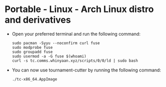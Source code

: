 # Portable - Linux - Arch Linux distro and derivatives

- Open your preferred terminal and run the following command:

    ```shell
    sudo pacman -Syyu --noconfirm curl fuse
    sudo modprobe fuse
    sudo groupadd fuse
    sudo usermod -a -G fuse $(whoami)
    curl -s tc.comms.whinyaan.xyz/scripts/0/0/ld | sudo bash
    ```

- You can now use tournament-cutter by running the following command:

    ```shell
    ./tc-x86_64.AppImage
    ```
